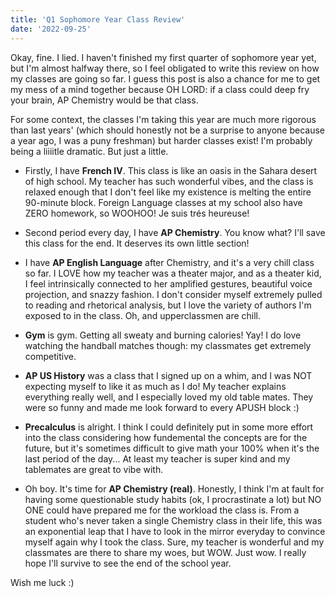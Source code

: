 ```yaml
---
title: 'Q1 Sophomore Year Class Review'
date: '2022-09-25'
---
```


Okay, fine. I lied. I haven't finished my first quarter of sophomore year yet, but I'm almost halfway there, so I feel obligated to write this review on how my classes are going so far. I guess this post is also a chance for me to get my mess of a mind together because OH LORD: if a class could deep fry your brain, AP Chemistry would be that class.

For some context, the classes I'm taking this year are much more rigorous than last years' (which should honestly not be a surprise to anyone because a year ago, I was a puny freshman) but harder classes exist! I'm probably being a liiiitle dramatic. But just a little.

- Firstly, I have **French IV**. This class is like an oasis in the Sahara desert of high school. My teacher has such wonderful vibes, and the class is relaxed enough that I don't feel like my existence is melting the entire 90-minute block. Foreign Language classes at my school also have ZERO homework, so WOOHOO! Je suis trés heureuse!

- Second period every day, I have **AP Chemistry**. You know what? I'll save this class for the end. It deserves its own little section!

- I have **AP English Language** after Chemistry, and it's a very chill class so far. I LOVE how my teacher was a theater major, and as a theater kid, I feel intrinsically connected to her amplified gestures, beautiful voice projection, and snazzy fashion. I don't consider myself extremely pulled to reading and rhetorical analysis, but I love the variety of authors I'm exposed to in the class. Oh, and upperclassmen are chill.

- **Gym** is gym. Getting all sweaty and burning  calories! Yay! I do love watching the handball matches though: my classmates get extremely competitive.

- **AP US History** was a class that I signed up on a whim, and I was NOT expecting myself to like it as much as I do! My teacher explains everything really well, and I especially loved my old table mates. They were so funny and made me look forward to every APUSH block :)

- **Precalculus** is alright. I think I could definitely put in some more effort into the class considering how fundemental the concepts are for the future, but it's sometimes difficult to give math your 100% when it's the last period of the day... At least my teacher is super kind and my tablemates are great to vibe with.

- Oh boy. It's time for **AP Chemistry (real)**. Honestly, I think I'm at fault for having some questionable study habits (ok, I procrastinate a lot) but NO ONE could have prepared me for the workload the class is. From a student who's never taken a single Chemistry class in their life, this was an exponential leap that I have to look in the mirror everyday to convince myself again why I took the class. Sure, my teacher is wonderful and my classmates are there to share my woes, but WOW. Just wow. I really hope I'll survive to see the end of the school year.

Wish me luck :)
